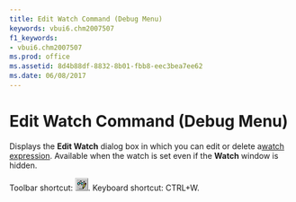 ```yaml
---
title: Edit Watch Command (Debug Menu)
keywords: vbui6.chm2007507
f1_keywords:
- vbui6.chm2007507
ms.prod: office
ms.assetid: 8d4b88df-8832-8b01-fbb8-eec3bea7ee62
ms.date: 06/08/2017
---
```



# Edit Watch Command (Debug Menu)

Displays the  **Edit Watch** dialog box in which you can edit or delete a[watch expression](vbe-glossary.md). Available when the watch is set even if the  **Watch** window is hidden.

Toolbar shortcut: 
![Toolbar button](../../../images/tbr_edtw_ZA01201700.gif). Keyboard shortcut: CTRL+W.

